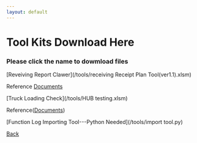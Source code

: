 ```yaml
---
layout: default
---
```


# Tool Kits Download Here
### Please click the name to dowmload files

[Reveiving Report Clawer](/tools/receiving Receipt Plan Tool(ver1.1).xlsm)

Reference [Documents]()


[Truck Loading Check](/tools/HUB testing.xlsm)

Reference([Documents]())


[Function Log Importing Tool---Python Needed](/tools/import tool.py)



[Back](./)

